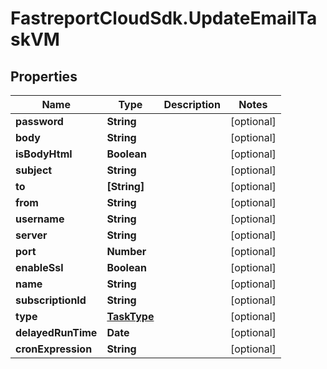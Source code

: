 # FastreportCloudSdk.UpdateEmailTaskVM

## Properties

Name | Type | Description | Notes
------------ | ------------- | ------------- | -------------
**password** | **String** |  | [optional] 
**body** | **String** |  | [optional] 
**isBodyHtml** | **Boolean** |  | [optional] 
**subject** | **String** |  | [optional] 
**to** | **[String]** |  | [optional] 
**from** | **String** |  | [optional] 
**username** | **String** |  | [optional] 
**server** | **String** |  | [optional] 
**port** | **Number** |  | [optional] 
**enableSsl** | **Boolean** |  | [optional] 
**name** | **String** |  | [optional] 
**subscriptionId** | **String** |  | [optional] 
**type** | [**TaskType**](TaskType.md) |  | [optional] 
**delayedRunTime** | **Date** |  | [optional] 
**cronExpression** | **String** |  | [optional] 


